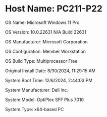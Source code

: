 # Host Name:                 PC211-P22

OS Name:                   Microsoft Windows 11 Pro

OS Version:                10.0.22631 N/A Build 22631

OS Manufacturer:           Microsoft Corporation

OS Configuration:          Member Workstation

OS Build Type:             Multiprocessor Free

Original Install Date:     8/30/2024, 11:29:15 AM

System Boot Time:          12/6/2024, 2:44:03 PM

System Manufacturer:       Dell Inc.

System Model:              OptiPlex SFF Plus 7010

System Type:               x64-based PC
